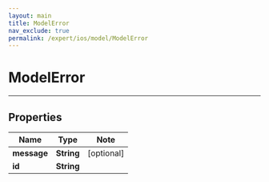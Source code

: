 ```yaml
---
layout: main
title: ModelError
nav_exclude: true
permalink: /expert/ios/model/ModelError
---
```


# ModelError

---

## Properties

Name | Type | Note
---- | ---- | ----
**message** | **String** | [optional] 
**id** | **String** | 

